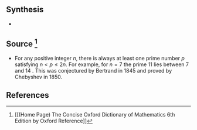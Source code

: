 ## Synthesis
- 
## Source [^1]
- For any positive integer $n$, there is always at least one prime number $p$ satisfying $n<p \leq 2 n$. For example, for $n=7$ the prime 11 lies between 7 and 14 . This was conjectured by Bertrand in 1845 and proved by Chebyshev in 1850.
## References

[^1]: [[(Home Page) The Concise Oxford Dictionary of Mathematics 6th Edition by Oxford Reference]]